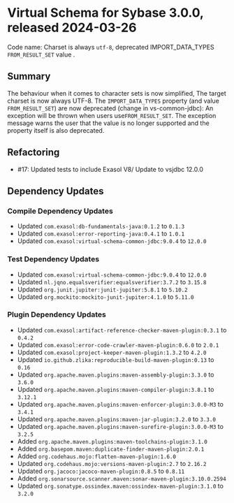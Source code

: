 # Virtual Schema for Sybase 3.0.0, released 2024-03-26

Code name: Charset is always `utf-8`, deprecated IMPORT_DATA_TYPES `FROM_RESULT_SET` value .

## Summary

The behaviour when it comes to character sets is now simplified,
The target charset is now always UTF-8.
The `IMPORT_DATA_TYPES` property (and value `FROM_RESULT_SET`) are now deprecated (change in vs-common-jdbc):
An exception will be thrown when users use`FROM_RESULT_SET`. The exception message warns the user that the value is no longer supported and the property itself is also deprecated.

## Refactoring

* #17: Updated tests to include Exasol V8/ Update to vsjdbc 12.0.0

## Dependency Updates

### Compile Dependency Updates

* Updated `com.exasol:db-fundamentals-java:0.1.2` to `0.1.3`
* Updated `com.exasol:error-reporting-java:0.4.1` to `1.0.1`
* Updated `com.exasol:virtual-schema-common-jdbc:9.0.4` to `12.0.0`

### Test Dependency Updates

* Updated `com.exasol:virtual-schema-common-jdbc:9.0.4` to `12.0.0`
* Updated `nl.jqno.equalsverifier:equalsverifier:3.7.2` to `3.15.8`
* Updated `org.junit.jupiter:junit-jupiter:5.8.1` to `5.10.2`
* Updated `org.mockito:mockito-junit-jupiter:4.1.0` to `5.11.0`

### Plugin Dependency Updates

* Updated `com.exasol:artifact-reference-checker-maven-plugin:0.3.1` to `0.4.2`
* Updated `com.exasol:error-code-crawler-maven-plugin:0.6.0` to `2.0.1`
* Updated `com.exasol:project-keeper-maven-plugin:1.3.2` to `4.2.0`
* Updated `io.github.zlika:reproducible-build-maven-plugin:0.13` to `0.16`
* Updated `org.apache.maven.plugins:maven-assembly-plugin:3.3.0` to `3.6.0`
* Updated `org.apache.maven.plugins:maven-compiler-plugin:3.8.1` to `3.12.1`
* Updated `org.apache.maven.plugins:maven-enforcer-plugin:3.0.0-M3` to `3.4.1`
* Updated `org.apache.maven.plugins:maven-jar-plugin:3.2.0` to `3.3.0`
* Updated `org.apache.maven.plugins:maven-surefire-plugin:3.0.0-M3` to `3.2.5`
* Added `org.apache.maven.plugins:maven-toolchains-plugin:3.1.0`
* Added `org.basepom.maven:duplicate-finder-maven-plugin:2.0.1`
* Added `org.codehaus.mojo:flatten-maven-plugin:1.6.0`
* Updated `org.codehaus.mojo:versions-maven-plugin:2.7` to `2.16.2`
* Updated `org.jacoco:jacoco-maven-plugin:0.8.5` to `0.8.11`
* Added `org.sonarsource.scanner.maven:sonar-maven-plugin:3.10.0.2594`
* Updated `org.sonatype.ossindex.maven:ossindex-maven-plugin:3.1.0` to `3.2.0`
